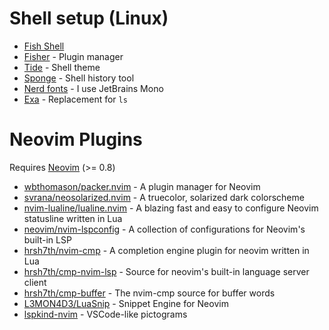 # Shell setup (Linux)

- [Fish Shell](https://fishshell.com/)
- [Fisher](https://github.com/jorgebucaran/fisher) - Plugin manager
- [Tide](https://github.com/IlanCosman/tide) - Shell theme
- [Sponge](https://github.com/meaningful-ooo/sponge) - Shell history tool
- [Nerd fonts](https://www.nerdfonts.com/) - I use JetBrains Mono
- [Exa](https://github.com/ogham/exa) - Replacement for `ls`

# Neovim Plugins

Requires [Neovim](https://neovim.io/) (>= 0.8)

- [wbthomason/packer.nvim](https://github.com/wbthomason/packer.nvim) - A plugin manager for Neovim
- [svrana/neosolarized.nvim](https://github.com/svrana/neosolarized.nvim) - A truecolor, solarized dark colorscheme
- [nvim-lualine/lualine.nvim](https://github.com/nvim-lualine/lualine.nvim) - A blazing fast and easy to configure Neovim statusline written in Lua
- [neovim/nvim-lspconfig](https://github.com/neovim/nvim-lspconfig) - A collection of configurations for Neovim's built-in LSP
- [hrsh7th/nvim-cmp](https://github.com/hrsh7th/nvim-cmp) - A completion engine plugin for neovim written in Lua
- [hrsh7th/cmp-nvim-lsp](https://github.com/hrsh7th/cmp-nvim-lsp) - Source for neovim's built-in language server client
- [hrsh7th/cmp-buffer](https://github.com/hrsh7th/cmp-buffer) - The nvim-cmp source for buffer words
- [L3MON4D3/LuaSnip](https://github.com/L3MON4D3/LuaSnip) - Snippet Engine for Neovim
- [lspkind-nvim](https://github.com/onsails/lspkind.nvim) - VSCode-like pictograms

